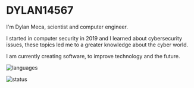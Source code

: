 # DYLAN14567

I'm Dylan Meca, scientist and computer engineer.

I started in computer security in 2019 and I learned about cybersecurity issues, these topics led me to a greater knowledge about the cyber world.

I am currently creating software, to improve technology and the future.

![languages](https://github-readme-stats.vercel.app/api/top-langs/?username=dylan14567&layout=compact)

![status](https://github-readme-stats.vercel.app/api?username=dylan14567)
